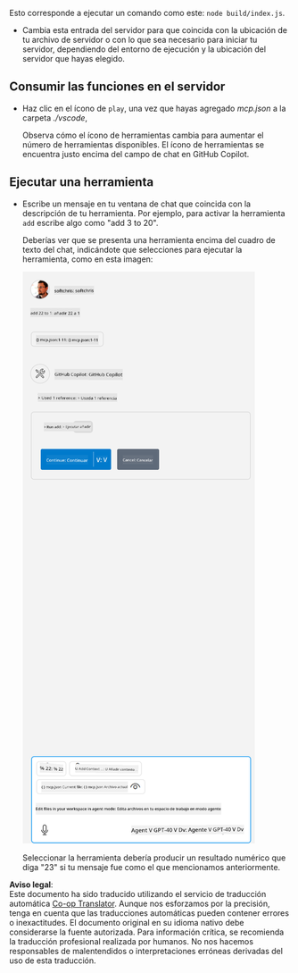 <!--
CO_OP_TRANSLATOR_METADATA:
{
  "original_hash": "5ef8f5821c1a04f7b1fc4f15098ecab8",
  "translation_date": "2025-07-13T19:38:28+00:00",
  "source_file": "03-GettingStarted/04-vscode/solution/README.md",
  "language_code": "es"
}
-->
Esto corresponde a ejecutar un comando como este: `node build/index.js`.

- Cambia esta entrada del servidor para que coincida con la ubicación de tu archivo de servidor o con lo que sea necesario para iniciar tu servidor, dependiendo del entorno de ejecución y la ubicación del servidor que hayas elegido.

## Consumir las funciones en el servidor

- Haz clic en el ícono de `play`, una vez que hayas agregado *mcp.json* a la carpeta *./vscode*,

    Observa cómo el ícono de herramientas cambia para aumentar el número de herramientas disponibles. El ícono de herramientas se encuentra justo encima del campo de chat en GitHub Copilot.

## Ejecutar una herramienta

- Escribe un mensaje en tu ventana de chat que coincida con la descripción de tu herramienta. Por ejemplo, para activar la herramienta `add` escribe algo como "add 3 to 20".

    Deberías ver que se presenta una herramienta encima del cuadro de texto del chat, indicándote que selecciones para ejecutar la herramienta, como en esta imagen:

    ![VS Code indicando que quiere ejecutar una herramienta](../../../../../translated_images/vscode-agent.d5a0e0b897331060518fe3f13907677ef52b879db98c64d68a38338608f3751e.es.png)

    Seleccionar la herramienta debería producir un resultado numérico que diga "23" si tu mensaje fue como el que mencionamos anteriormente.

**Aviso legal**:  
Este documento ha sido traducido utilizando el servicio de traducción automática [Co-op Translator](https://github.com/Azure/co-op-translator). Aunque nos esforzamos por la precisión, tenga en cuenta que las traducciones automáticas pueden contener errores o inexactitudes. El documento original en su idioma nativo debe considerarse la fuente autorizada. Para información crítica, se recomienda la traducción profesional realizada por humanos. No nos hacemos responsables de malentendidos o interpretaciones erróneas derivadas del uso de esta traducción.